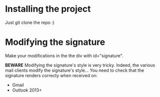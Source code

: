 # Installing the project
Just git clone the repo :)

# Modifying the signature
Make your modifications in the the div with id="signature".

**BEWARE**
Modifying the signature's style is very tricky.
Indeed, the various mail clients modify the signature's style...
You need to check that the signature renders correcty when received on:
  - Gmail
  - Outlook 2013+
